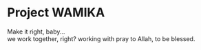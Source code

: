 # Project WAMIKA
Make it right, baby...<br/>
we work together, right? working with pray to Allah, to be blessed.
